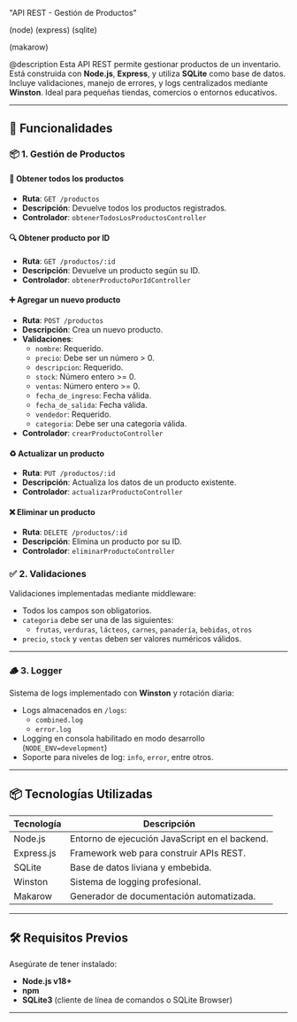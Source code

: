 
"API REST - Gestión de Productos"

(node) 
(express) 
(sqlite) 

(makarow) 

@description
Esta API REST permite gestionar productos de un inventario. Está construida con **Node.js**, **Express**, y utiliza **SQLite** como base de datos. Incluye validaciones, manejo de errores, y logs centralizados mediante **Winston**. Ideal para pequeñas tiendas, comercios o entornos educativos.

---

## 🚀 Funcionalidades

### 📦 1. Gestión de Productos

#### 📄 Obtener todos los productos
- **Ruta**: `GET /productos`
- **Descripción**: Devuelve todos los productos registrados.
- **Controlador**: `obtenerTodosLosProductosController`

#### 🔍 Obtener producto por ID
- **Ruta**: `GET /productos/:id`
- **Descripción**: Devuelve un producto según su ID.
- **Controlador**: `obtenerProductoPorIdController`

#### ➕ Agregar un nuevo producto
- **Ruta**: `POST /productos`
- **Descripción**: Crea un nuevo producto.
- **Validaciones**:
  - `nombre`: Requerido.
  - `precio`: Debe ser un número > 0.
  - `descripcion`: Requerido.
  - `stock`: Número entero >= 0.
  - `ventas`: Número entero >= 0.
  - `fecha_de_ingreso`: Fecha válida.
  - `fecha_de_salida`: Fecha válida.
  - `vendedor`: Requerido.
  - `categoria`: Debe ser una categoría válida.
- **Controlador**: `crearProductoController`

#### ♻️ Actualizar un producto
- **Ruta**: `PUT /productos/:id`
- **Descripción**: Actualiza los datos de un producto existente.
- **Controlador**: `actualizarProductoController`

#### ❌ Eliminar un producto
- **Ruta**: `DELETE /productos/:id`
- **Descripción**: Elimina un producto por su ID.
- **Controlador**: `eliminarProductoController`

 

### ✅ 2. Validaciones

Validaciones implementadas mediante middleware:

- Todos los campos son obligatorios.
- `categoria` debe ser una de las siguientes:
  - `frutas`, `verduras`, `lácteos`, `carnes`, `panadería`, `bebidas`, `otros`
- `precio`, `stock` y `ventas` deben ser valores numéricos válidos.

---

### 🪵 3. Logger

Sistema de logs implementado con **Winston** y rotación diaria:

- Logs almacenados en `/logs`:
  - `combined.log`
  - `error.log`
- Logging en consola habilitado en modo desarrollo (`NODE_ENV=development`)
- Soporte para niveles de log: `info`, `error`, entre otros.

---

## 📦 Tecnologías Utilizadas

| Tecnología   | Descripción                                     |
|--------------|-------------------------------------------------|
| Node.js      | Entorno de ejecución JavaScript en el backend. |
| Express.js   | Framework web para construir APIs REST.         |
| SQLite       | Base de datos liviana y embebida.               |
| Winston      | Sistema de logging profesional.                 |
| Makarow      | Generador de documentación automatizada.        |

---

## 🛠️ Requisitos Previos

Asegúrate de tener instalado:

- **Node.js v18+**
- **npm**
- **SQLite3** (cliente de línea de comandos o SQLite Browser)

---

